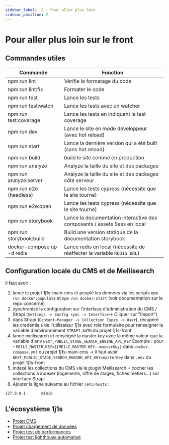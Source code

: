```yaml
---
sidebar_label:  2 - Pour aller plus loin
sidebar_position: 2
---
```


# Pour aller plus loin sur le front

## Commandes utiles

| Commande                   | Fonction                                                                 |
|----------------------------|--------------------------------------------------------------------------|
| npm run lint               | Vérifie le formatage du code                                             |
| npm run lint:fix           | Formater le code                                                         |
| npm run test               | Lance les tests                                                          |
| npm run test:watch         | Lance les tests avec un watcher                                          |
| npm run test:coverage      | Lance les tests en indiquant le test coverage                            |
| npm run dev                | Lance le site en mode développeur (avec hot reload)                      |
| npm run start              | Lance la dernière version qui a été built (sans hot reload)              |
| npm run build              | build le site comme en production                                        |
| npm run analyze            | Analyze la taille du site et des packages                                |
| npm run analyze:server     | Analyze la taille du site et des packages côté serveur                   |
| npm run e2e (headless)     | Lance les tests cypress (nécessite que le site tourne)                   |
| npm run e2e:open           | Lance les tests cypress (nécessite que le site tourne)                   |
| npm run storybook          | Lance la documentation interactive des composants / assets Sass en local |
| npm run storybook:build    | Build une version statique de la documentation storybook                 |
| docker-compose up -d redis | Lance redis en local (nécessite de réaffecter la variable `REDIS_URL`)   |

## Configuration locale du CMS et de Meilisearch

Il faut avoir :
1. lancé le projet 1j1s-main-cms et peuplé les données via les scripts `npm run docker:populate` et `npm run docker:start`  (voir documentation sur le repo concerné)
2. synchronisé la configuration sur l'interface d'administration du CMS / Strapi (`Settings -> Config sync -> Interface`-> Cliquer sur "Import")
3. dans Strapi (`Content-Manager -> Collection Types -> User`), récupéré les credentials de l'utilisateur 1j1s avec role formulaire pour renseigner la variable d'environnement `STRAPI_AUTH` du projet 1j1s-front
4. lancé meilisearch et renseigné la master key avec la même valeur que la variable d'env `NEXT_PUBLIC_STAGE_SEARCH_ENGINE_API_KEY`
   Exemple : pour - `MEILI_MASTER_KEY=${MEILI_MASTER_KEY:-masterKey}` dans `docker-compose.yml` du projet 1j1s-main-cms -> il faut avoir `NEXT_PUBLIC_STAGE_SEARCH_ENGINE_API_KEY=masterKey` dans `.env` du projet 1j1s-front
5. indexé les collections du CMS via le plugin Meilisearch = cocher les collections à indexer (logements, offre de stages, fiches metiers...) sur interface Strapi
6. Ajouter la ligne suivante au fichier `/etc/hosts` :
```
127.0.0.1       minio
```

## L'écosystème 1j1s

* [Projet CMS](https://github.com/DNUM-SocialGouv/1j1s-main-cms)
* [Projet chargement de données](https://github.com/DNUM-SocialGouv/1j1s-stage-orchestrateur-transform-load)
* [Projet test de performances](https://github.com/DNUM-SocialGouv/1j1s-test-charge)
* [Projet test lighthouse automatisé](https://github.com/DNUM-SocialGouv/1j1s-front-lighthouse-report)
